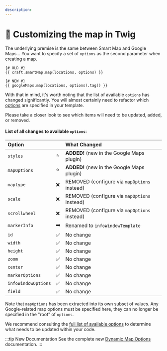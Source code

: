 ```yaml
---
description:
---
```


# 🔧 Customizing the map in Twig

<update-message/>

The underlying premise is the same between Smart Map and Google Maps... You want to specify a set of `options` as the second parameter when creating a map.

```twig
{# OLD #}
{{ craft.smartMap.map(locations, options) }}

{# NEW #}
{{ googleMaps.map(locations, options).tag() }}
```

With that in mind, it's worth noting that the list of available `options` has changed significantly. You will almost certainly need to refactor which [options](/models/dynamic-map-model/#construct-locations-options) are specified in your template.

Please take a closer look to see which items will need to be updated, added, or removed.

#### List of all changes to available `options`:

| Option               |    | What Changed
|:---------------------|----|:-------------
| `styles`             | ⭐ | **ADDED!** (new in the Google Maps plugin)
| `mapOptions`         | ⭐ | **ADDED!** (new in the Google Maps plugin)
| `maptype`            | ❌ | REMOVED (configure via `mapOptions` instead)
| `scale`              | ❌ | REMOVED (configure via `mapOptions` instead)
| `scrollwheel`        | ❌ | REMOVED (configure via `mapOptions` instead)
| `markerInfo`         | ➡️ | Renamed to `infoWindowTemplate`
| `id`                 | ✅ | No change
| `width`              | ✅ | No change
| `height`             | ✅ | No change
| `zoom`               | ✅ | No change
| `center`             | ✅ | No change
| `markerOptions`      | ✅ | No change
| `infoWindowOptions`  | ✅ | No change
| `field`              | ✅ | No change

Note that `mapOptions` has been extracted into its own subset of values. Any Google-related map options must be specified here, they can no longer be specified in the "root" of `options`.

We recommend consulting the [full list of available options](/dynamic-maps/basic-map-management/#map-locations-options) to determine what needs to be updated within your code.

:::tip New Documentation
See the complete new [Dynamic Map Options](/models/dynamic-map-model/#construct-locations-options) documentation.
:::
